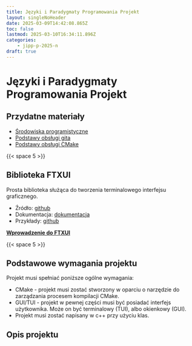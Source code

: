 ```yaml
---
title: Języki i Paradygmaty Programowania Projekt
layout: singleNoHeader
date: 2025-03-09T14:42:08.865Z
toc: false
lastmod: 2025-03-10T16:34:11.896Z
categories:
    - jipp-p-2025-n
draft: true
---
```


# Języki i Paradygmaty Programowania Projekt

## Przydatne materiały


* [Środowiska programistyczne](/page/materials/ide)
* [Podstawy obsługi gita](/page/materials/git)
* [Podstawy obsługi CMake](/page/materials/cmake)

{{< space 5 >}}

## Biblioteka FTXUI

Prosta biblioteka służąca do tworzenia terminalowego interfejsu graficznego.

* Źródło: [github](https://github.com/ArthurSonzogni/FTXUI)
* Dokumentacja: [dokumentacja](https://arthursonzogni.github.io/FTXUI/)
* Przykłady: [github](https://github.com/ArthurSonzogni/FTXUI/tree/main/examples)

**[Wprowadzenie do FTXUI](/page/materials/ftxui)**

{{< space 5 >}}

## Podstawowe wymagania projektu

Projekt musi spełniać poniższe ogólne wymagania:

* CMake - projekt musi zostać stworzony w oparciu o narzędzie do zarządzania procesem kompilacji CMake.
* GUI/TUI - projekt w pewnej części musi być posiadać interfejs użytkownika. Może on być terminalowy (TUI), albo okienkowy (GUI).
* Projekt musi zostać napisany w c++ przy użyciu klas.

## Opis projektu



